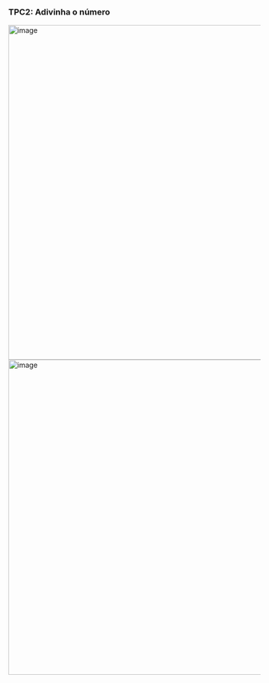 ### TPC2: Adivinha o número
<img width="668" alt="image" src="https://github.com/user-attachments/assets/34d5e84f-5889-4b95-915b-049a4fe303cb">
<img width="629" alt="image" src="https://github.com/user-attachments/assets/587c67e8-5bd8-4999-a150-b8163018b2b4">
